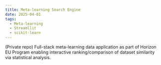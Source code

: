 ```yaml
---
title: Meta-learning Search Engine
date: 2025-04-01
tags:
  - Meta-learning
  - Streamllit
  - scikit-learn
---
```


(Private repo) Full-stack meta-learning data application as part of Horizon EU Program enabling interactive ranking/comparison of dataset similarity via statistical analysis.

<!--more-->
